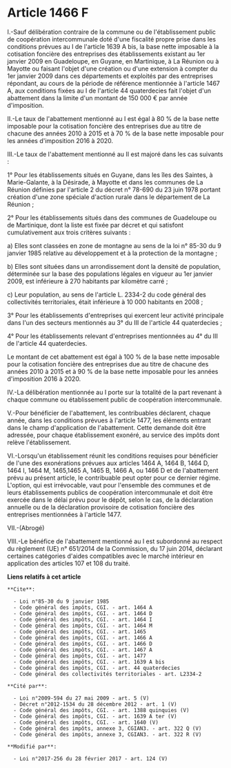# Article 1466 F

I.-Sauf délibération contraire de la commune ou de l'établissement public de coopération intercommunale doté d'une fiscalité
propre prise dans les conditions prévues au I de l'article 1639 A bis, la base nette imposable à la cotisation foncière des
entreprises des établissements existant au 1er janvier 2009 en Guadeloupe, en Guyane, en Martinique, à La Réunion ou à
Mayotte ou faisant l'objet d'une création ou d'une extension à compter du 1er janvier 2009 dans ces départements et exploités
par des entreprises répondant, au cours de la période de référence mentionnée à l'article 1467 A, aux conditions fixées au I
de l'article 44 quaterdecies fait l'objet d'un abattement dans la limite d'un montant de 150 000 € par année d'imposition. 

II.-Le taux de l'abattement mentionné au I est égal à 80 % de la base nette imposable pour la cotisation foncière des
entreprises due au titre de chacune des années 2010 à 2015 et à 70 % de la base nette imposable pour les années d'imposition
2016 à 2020. 

III.-Le taux de l'abattement mentionné au II est majoré dans les cas suivants : 

1° Pour les établissements situés en Guyane, dans les îles des Saintes, à Marie-Galante, à la Désirade, à Mayotte et dans les
communes de La Réunion définies par l'article 2 du décret n° 78-690 du 23 juin 1978 portant création d'une zone spéciale
d'action rurale dans le département de La Réunion ; 

2° Pour les établissements situés dans des communes de Guadeloupe ou de Martinique, dont la liste est fixée par décret et qui
satisfont cumulativement aux trois critères suivants : 

a) Elles sont classées en zone de montagne au sens de la loi n° 85-30 du 9 janvier 1985 relative au développement et à la
protection de la montagne ; 

b) Elles sont situées dans un arrondissement dont la densité de population, déterminée sur la base des populations légales en
vigueur au 1er janvier 2009, est inférieure à 270 habitants par kilomètre carré ; 

c) Leur population, au sens de l'article L. 2334-2 du code général des collectivités territoriales, était inférieure à 10 000
habitants en 2008 ; 

3° Pour les établissements d'entreprises qui exercent leur activité principale dans l'un des secteurs mentionnés au 3° du III
de l'article 44 quaterdecies ; 

4° Pour les établissements relevant d'entreprises mentionnées au 4° du III de l'article 44 quaterdecies. 

Le montant de cet abattement est égal à 100 % de la base nette imposable pour la cotisation foncière des entreprises due au
titre de chacune des années 2010 à 2015 et à 90 % de la base nette imposable pour les années d'imposition 2016 à 2020. 

IV.-La délibération mentionnée au I porte sur la totalité de la part revenant à chaque commune ou établissement public de
coopération intercommunale. 

V.-Pour bénéficier de l'abattement, les contribuables déclarent, chaque année, dans les conditions prévues à l'article 1477,
les éléments entrant dans le champ d'application de l'abattement. Cette demande doit être adressée, pour chaque établissement
exonéré, au service des impôts dont relève l'établissement. 

VI.-Lorsqu'un établissement réunit les conditions requises pour bénéficier de l'une des exonérations prévues aux articles
1464 A, 1464 B, 1464 D, 
1464 I, 1464 M, 1465,1465 A, 1465 B, 
1466 A, ou 1466 D et de l'abattement prévu au présent article, le contribuable peut opter pour ce dernier régime. L'option,
qui est irrévocable, vaut pour l'ensemble des communes et de leurs établissements publics de coopération intercommunale et
doit être exercée dans le délai prévu pour le dépôt, selon le cas, de la déclaration annuelle ou de la déclaration provisoire
de cotisation foncière des entreprises mentionnées à l'article 1477. 

VII.-(Abrogé) 

VIII.-Le bénéfice de l'abattement mentionné au I est subordonné au respect du règlement (UE) n° 651/2014 de la Commission, du
17 juin 2014, déclarant certaines catégories d'aides compatibles avec le marché intérieur en application des articles 107 et
108 du traité.

**Liens relatifs à cet article**

	**Cite**:

	  - Loi n°85-30 du 9 janvier 1985
	  - Code général des impôts, CGI. - art. 1464 A
	  - Code général des impôts, CGI. - art. 1464 D
	  - Code général des impôts, CGI. - art. 1464 I
	  - Code général des impôts, CGI. - art. 1464 M
	  - Code général des impôts, CGI. - art. 1465
	  - Code général des impôts, CGI. - art. 1466 A
	  - Code général des impôts, CGI. - art. 1466 D
	  - Code général des impôts, CGI. - art. 1467 A
	  - Code général des impôts, CGI. - art. 1477
	  - Code général des impôts, CGI. - art. 1639 A bis
	  - Code général des impôts, CGI. - art. 44 quaterdecies
	  - Code général des collectivités territoriales - art. L2334-2

	**Cité par**:

	  - Loi n°2009-594 du 27 mai 2009 - art. 5 (V)
	  - Décret n°2012-1534 du 28 décembre 2012 - art. 1 (V)
	  - Code général des impôts, CGI. - art. 1388 quinquies (V)
	  - Code général des impôts, CGI. - art. 1639 A ter (V)
	  - Code général des impôts, CGI. - art. 1640 (V)
	  - Code général des impôts, annexe 3, CGIAN3. - art. 322 Q (V)
	  - Code général des impôts, annexe 3, CGIAN3. - art. 322 R (V)

	**Modifié par**:

	  - Loi n°2017-256 du 28 février 2017 - art. 124 (V)
